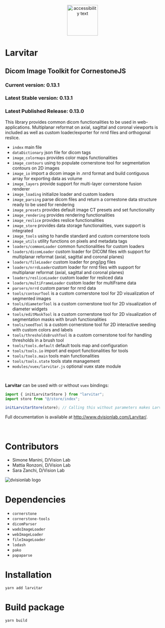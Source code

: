 <p align="center">
  <img src="https://assets.pokemon.com/assets/cms2/img/pokedex/full/246.png" width="100" title="hover text" alt="accessibility text">
</p>

# Larvitar

## Dicom Image Toolkit for CornestoneJS

### Current version: 0.13.1

### Latest Stable version: 0.13.1

### Latest Published Release: 0.13.0

This library provides common dicom functionalities to be used in web-applications. Multiplanar reformat on axial, sagittal and coronal viewports is included as well as custom loader/exporter for nrrd files and orthogonal reslice.

- `index` main file
- `dataDictionary` json file for dicom tags
- `image_colormaps` provides color maps functionalities
- `image_contours` using to populate cornerstone tool for segmentation contours on 2D images
- `image_io` import a dicom image in .nrrd format and build contiguous array for exporting data as volume
- `image_layers` provide support for multi-layer cornerstone fusion renderer
- `image_loading` initialize loader and custom loaders
- `image_parsing` parse dicom files and return a cornestone data structure ready to be used for rendering
- `image_presets` provides default image CT presets and set functionality
- `image_rendering` provides rendering functionalities
- `image_reslice` provides reslice functionalities
- `image_store` provides data storage functionalities, vuex support is integrated
- `image_tools` using to handle standard and custom cornerstone tools
- `image_utils` utility functions on pixels and metadata tags
- `loaders/commonLoader` common functionalities for custom loaders
- `loaders/dicomLoader` custom loader for DICOM files with support for multiplanar reformat (axial, sagittal and coronal planes)
- `loaders/fileLoader` custom loader for png/jpg files
- `loaders/nrrdLoader`custom loader for nrrd files with support for multiplanar reformat (axial, sagittal and coronal planes)
- `loaders/resliceLoader` custom loader for resliced data
- `loaders/multiFrameLoader` custom loader for multiFrame data
- `parsers/nrrd` custom parser for nrrd data
- `tools/contourTool` is a custom cornerstone tool for 2D visualization of segmented images
- `tools/diameterTool` is a custom cornerstone tool for 2D visualization of diameter widgets
- `tools/editMaskTool` is a custom cornerstone tool for 2D visualization of segmentation masks with brush functionalities
- `tools/seedTool` is a custom cornerstone tool for 2D interactive seeding with custom colors and labels
- `tools/thresholdsBrushTool` is a custom cornerstone tool for handling thresholds in a brush tool
- `tools/tools.default` default tools map and configuration
- `tools/tools.io` import and export functionalities for tools
- `tools/tools.main` tools main functionalities
- `tools/tools.state` tools state management
- `modules/vuex/larvitar.js` optional vuex state module

<br>

**Larvitar** can be used with or without `vuex` bindings:

```javascript
import { initLarvitarStore } from "larvitar";
import store from "@/store/index";

initLarvitarStore(store); // Calling this without parameters makes Larvitar use its internal store.
```

Full documentation is available at http://www.dvisionlab.com/Larvitar/.

<br>

# Contributors

- Simone Manini, D/Vision Lab
- Mattia Ronzoni, D/Vision Lab
- Sara Zanchi, D/Vision Lab

![dvisionlab logo](https://www.dvisionlab.com/images/logo_dv.png)

# Dependencies

- `cornerstone`
- `cornerstone-tools`
- `dicomParser`
- `wadoImageLoader`
- `webImageLoader`
- `fileImageLoader`
- `lodash`
- `pako`
- `papaparse`

# Installation

`yarn add larvitar`

# Build package

`yarn build`
